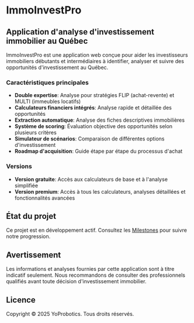 # ImmoInvestPro

## Application d'analyse d'investissement immobilier au Québec

ImmoInvestPro est une application web conçue pour aider les investisseurs immobiliers débutants et intermédiaires à identifier, analyser et suivre des opportunités d'investissement au Québec.

### Caractéristiques principales

- **Double expertise**: Analyse pour stratégies FLIP (achat-revente) et MULTI (immeubles locatifs)
- **Calculateurs financiers intégrés**: Analyse rapide et détaillée des opportunités
- **Extraction automatique**: Analyse des fiches descriptives immobilières
- **Système de scoring**: Évaluation objective des opportunités selon plusieurs critères
- **Simulateur de scénarios**: Comparaison de différentes options d'investissement
- **Roadmap d'acquisition**: Guide étape par étape du processus d'achat

### Versions

- **Version gratuite**: Accès aux calculateurs de base et à l'analyse simplifiée
- **Version premium**: Accès à tous les calculateurs, analyses détaillées et fonctionnalités avancées

## État du projet

Ce projet est en développement actif. Consultez les [Milestones](https://github.com/yoprobotics/ImmoInvestPro/milestones) pour suivre notre progression.

## Avertissement

Les informations et analyses fournies par cette application sont à titre indicatif seulement. Nous recommandons de consulter des professionnels qualifiés avant toute décision d'investissement immobilier.

## Licence

Copyright © 2025 YoProbotics. Tous droits réservés.
